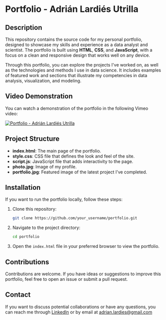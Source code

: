 # Portfolio - Adrián Lardiés Utrilla

## Description

This repository contains the source code for my personal portfolio, designed to showcase my skills and experience as a data analyst and scientist. The portfolio is built using **HTML**, **CSS**, and **JavaScript**, with a focus on a clean and responsive design that works well on any device.

Through this portfolio, you can explore the projects I've worked on, as well as the technologies and methods I use in data science. It includes examples of featured work and sections that illustrate my competencies in data analysis, visualization, and modeling.

## Video Demonstration

You can watch a demonstration of the portfolio in the following Vimeo video:

[![Portfolio - Adrián Lardiés Utrilla](https://i.ibb.co/Nn4wSm8/thumb.jpg)](https://vimeo.com/1011792460?share=copy#t=0)

## Project Structure

- **index.html**: The main page of the portfolio.
- **style.css**: CSS file that defines the look and feel of the site.
- **script.js**: JavaScript file that adds interactivity to the page.
- **photo.jpg**: Image of my profile.
- **portfolio.jpg**: Featured image of the latest project I've completed.

## Installation

If you want to run the portfolio locally, follow these steps:

1. Clone this repository:
   ```bash
   git clone https://github.com/your_username/portfolio.git

2. Navigate to the project directory:
   ```bash
   cd portfolio
   
3. Open the `index.html` file in your preferred browser to view the portfolio.

## Contributions

Contributions are welcome. If you have ideas or suggestions to improve this portfolio, feel free to open an issue or submit a pull request.

## Contact

If you want to discuss potential collaborations or have any questions, you can reach me through [LinkedIn](https://www.linkedin.com/in/adrianlardies) or by email at adrian.lardies@gmail.com

